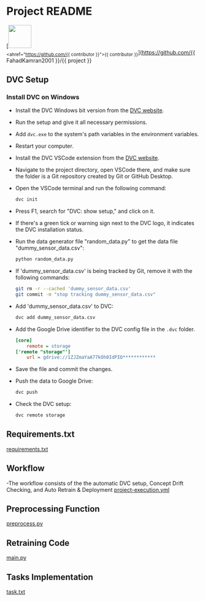 # Project README
[<img src="https://github.com/{{ FahadKamran2001 }}.png" width="60px;"/><br /><sub><ahref="https://github.com/{{ contributor }}">{{ contributor }}</a></sub>](https://github.com/{{ FahadKamran2001 }}/{{ project }}
## DVC Setup

### Install DVC on Windows

- Install the DVC Windows bit version from the [DVC website](https://dvc.org/).
- Run the setup and give it all necessary permissions.
- Add `dvc.exe` to the system's path variables in the environment variables.
- Restart your computer.
- Install the DVC VSCode extension from the [DVC website](https://dvc.org/).
- Navigate to the project directory, open VSCode there, and make sure the folder is a Git repository created by Git or GitHub Desktop.
- Open the VSCode terminal and run the following command:

    ```bash
    dvc init
    ```

- Press F1, search for "DVC: show setup," and click on it.
- If there's a green tick or warning sign next to the DVC logo, it indicates the DVC installation status.
- Run the data generator file "random_data.py" to get the data file "dummy_sensor_data.csv":

    ```bash
    python random_data.py
    ```

- If 'dummy_sensor_data.csv' is being tracked by Git, remove it with the following commands:

    ```bash
    git rm -r --cached 'dummy_sensor_data.csv'
    git commit -m "stop tracking dummy_sensor_data.csv"
    ```

- Add 'dummy_sensor_data.csv' to DVC:

    ```bash
    dvc add dummy_sensor_data.csv
    ```

- Add the Google Drive identifier to the DVC config file in the `.dvc` folder.

    ```ini
    [core]
        remote = storage
    ['remote "storage"']
        url = gdrive://1ZJZmaYaA77kOh0IdPIO************
    ```

- Save the file and commit the changes.
- Push the data to Google Drive:

    ```bash
    dvc push
    ```

- Check the DVC setup:

    ```bash
    dvc remote storage
    ```

## Requirements.txt

[requirements.txt](https://github.com/FahadKamran2001/project/blob/main/requirements.txt)

## Workflow
-The workflow consists of the the automatic DVC setup, Concept Drift Checking, and Auto Retrain & Deployment
[project-execution.yml](https://github.com/FahadKamran2001/project/blob/main/.github/workflows/project-execution.yml)

## Preprocessing Function
[preprocess.py](https://github.com/FahadKamran2001/project/blob/main/preprocess.py)

## Retraining Code
[main.py](https://github.com/FahadKamran2001/project/blob/main/main.py)

## Tasks Implementation
[task.txt](https://github.com/FahadKamran2001/project/blob/main/tasks.txt)






 
